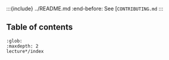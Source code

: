:::{include} ../README.md
:end-before: See [`CONTRIBUTING.md`
:::

## Table of contents

```{toctree}
:glob:
:maxdepth: 2
lecture*/index
```
